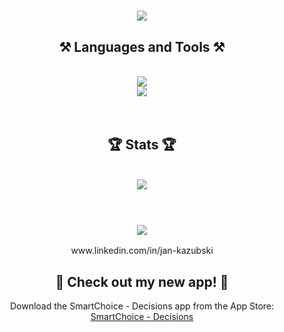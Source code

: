 <h1 align="center">
    <img src="https://readme-typing-svg.herokuapp.com/?font=Righteous&size=35&center=true&vCenter=true&width=500&height=70&duration=4000&lines=Hello+There!+👋;+I'm+Jan+Kazubski+🤓;" />
</h1>

<h2 align="center">⚒️ Languages and Tools ⚒️</h2>
<br/>
<div align="center">
  <a href="https://skillicons.dev">
    <img src="https://skillicons.dev/icons?i=swift,kotlin,java"/>
    <br/>
    <img src="https://skillicons.dev/icons?i=github,bitbucket,git,latex,apple,androidstudio"/>
  </a>
</div>

<br/>
<br/>

<h2 align="center">🏆 Stats 🏆</h2>
<br/>
<div align="center">
  <img src="https://github-readme-streak-stats-dun-three.vercel.app?user=VrickPL&theme=tokyonight"/>
</div>

<br/>
<br/>

<h3 align="center">
     <img src="https://readme-typing-svg.herokuapp.com/?font=Righteous&size=25&center=true&vCenter=true&width=500&height=70&duration=4000&lines=Thanks+for+visiting!+🫡;+Shoot+me+a+message+on+Linkedin!">
</h3>
<div align="center">
    www.linkedin.com/in/jan-kazubski
</div>
    
   
<div align="center" style="margin-top: 20px;">
  <h2> Check out my new app! </h2>
  <p>
    Download the SmartChoice - Decisions app from the App Store:
    <a href="https://apps.apple.com/app/smartchoice-decisions/id6744545015" target="_blank">
      SmartChoice - Decisions
    </a>
  </p>
</div>



